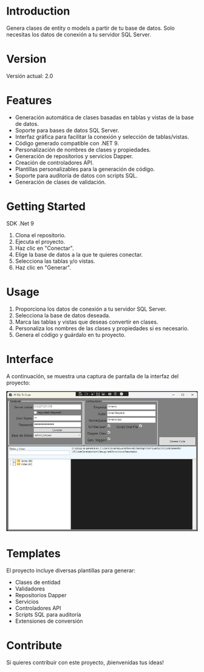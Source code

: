 # Introduction 
Genera clases de entity o models a partir de tu base de datos. Solo necesitas los datos de conexión a tu servidor SQL Server.

# Version
Versión actual: 2.0

# Features
- Generación automática de clases basadas en tablas y vistas de la base de datos.
- Soporte para bases de datos SQL Server.
- Interfaz gráfica para facilitar la conexión y selección de tablas/vistas.
- Código generado compatible con .NET 9.
- Personalización de nombres de clases y propiedades.
- Generación de repositorios y servicios Dapper.
- Creación de controladores API.
- Plantillas personalizables para la generación de código.
- Soporte para auditoría de datos con scripts SQL.
- Generación de clases de validación.

# Getting Started
SDK .Net 9

1. Clona el repositorio.
2. Ejecuta el proyecto.
3. Haz clic en "Conectar".
4. Elige la base de datos a la que te quieres conectar.
5. Selecciona las tablas y/o vistas.
6. Haz clic en "Generar".

# Usage
1. Proporciona los datos de conexión a tu servidor SQL Server.
2. Selecciona la base de datos deseada.
3. Marca las tablas y vistas que deseas convertir en clases.
4. Personaliza los nombres de las clases y propiedades si es necesario.
5. Genera el código y guárdalo en tu proyecto.

# Interface
A continuación, se muestra una captura de pantalla de la interfaz del proyecto:

![Interfaz del proyecto](Document/interface.jpg)

# Templates
El proyecto incluye diversas plantillas para generar:
- Clases de entidad
- Validadores
- Repositorios Dapper
- Servicios
- Controladores API
- Scripts SQL para auditoría
- Extensiones de conversión

# Contribute
Si quieres contribuir con este proyecto, ¡bienvenidas tus ideas!







